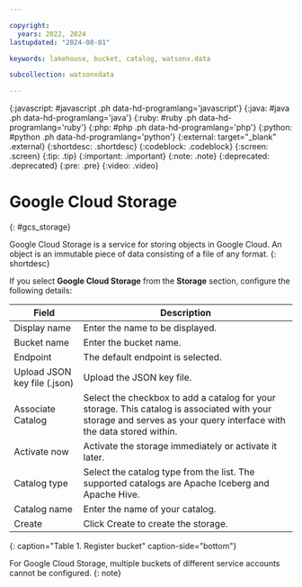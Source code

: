 ```yaml
---

copyright:
  years: 2022, 2024
lastupdated: "2024-08-01"

keywords: lakehouse, bucket, catalog, watsonx.data

subcollection: watsonxdata

---
```


{:javascript: #javascript .ph data-hd-programlang='javascript'}
{:java: #java .ph data-hd-programlang='java'}
{:ruby: #ruby .ph data-hd-programlang='ruby'}
{:php: #php .ph data-hd-programlang='php'}
{:python: #python .ph data-hd-programlang='python'}
{:external: target="_blank" .external}
{:shortdesc: .shortdesc}
{:codeblock: .codeblock}
{:screen: .screen}
{:tip: .tip}
{:important: .important}
{:note: .note}
{:deprecated: .deprecated}
{:pre: .pre}
{:video: .video}

# Google Cloud Storage
{: #gcs_storage}

Google Cloud Storage is a service for storing objects in Google Cloud. An object is an immutable piece of data consisting of a file of any format.
{: shortdesc}

 If you select **Google Cloud Storage** from the **Storage** section, configure the following details:

 | Field | Description |
 |--------------------------|----------------|
 | Display name | Enter the name to be displayed.|
 | Bucket name | Enter the bucket name.|
 | Endpoint | The default endpoint is selected.|
 | Upload JSON key file (.json) | Upload the JSON key file. |
 | Associate Catalog | Select the checkbox to add a catalog for your storage. This catalog is associated with your storage and serves as your query interface with the data stored within. |
 | Activate now| Activate the storage immediately or activate it later. |
 | Catalog type | Select the catalog type from the list. The supported catalogs are Apache Iceberg and Apache Hive. |
 | Catalog name | Enter the name of your catalog.|
 | Create | Click Create to create the storage. |
 {: caption="Table 1. Register bucket" caption-side="bottom"}

 For Google Cloud Storage, multiple buckets of different service accounts cannot be configured.
{: note}
